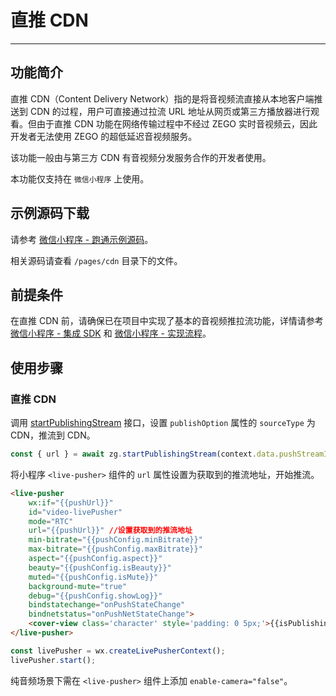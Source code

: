 # 直推 CDN

---

## 功能简介

直推 CDN（Content Delivery Network）指的是将音视频流直接从本地客户端推送到 CDN 的过程，用户可直接通过拉流 URL 地址从网页或第三方播放器进行观看。但由于直推 CDN 功能在网络传输过程中不经过 ZEGO 实时音视频云，因此开发者无法使用 ZEGO 的超低延迟音视频服务。  
  
该功能一般由与第三方 CDN 有音视频分发服务合作的开发者使用。

<Warning title="注意">


本功能仅支持在 `微信小程序` 上使用。

</Warning>




## 示例源码下载

请参考 [微信小程序 - 跑通示例源码](https://doc-zh.zego.im/article/18274)。

相关源码请查看 `/pages/cdn` 目录下的文件。

## 前提条件

在直推 CDN 前，请确保已在项目中实现了基本的音视频推拉流功能，详情请参考 [微信小程序 - 集成 SDK](https://doc-zh.zego.im/article/18273) 和 [微信小程序 - 实现流程](https://doc-zh.zego.im/article/18272)。

## 使用步骤

### 直推 CDN

调用 [startPublishingStream](https://doc-zh.zego.im/article/api?doc=Express_Audio_SDK_API~javascript_wxxcx~class~ZegoExpressEngine#start-publishing-stream) 接口，设置 `publishOption` 属性的 `sourceType` 为 CDN，推流到 CDN。
 

```javascript
const { url } = await zg.startPublishingStream(context.data.pushStreamID, { sourceType: 'CDN' });
```

将小程序 `<live-pusher>` 组件的 `url` 属性设置为获取到的推流地址，开始推流。

```html
<live-pusher
	wx:if="{{pushUrl}}"
	id="video-livePusher"
	mode="RTC"
	url="{{pushUrl}}" //设置获取到的推流地址
	min-bitrate="{{pushConfig.minBitrate}}"
	max-bitrate="{{pushConfig.maxBitrate}}"
	aspect="{{pushConfig.aspect}}"
	beauty="{{pushConfig.isBeauty}}"
	muted="{{pushConfig.isMute}}"
	background-mute="true"
	debug="{{pushConfig.showLog}}"
	bindstatechange="onPushStateChange"
	bindnetstatus="onPushNetStateChange">
	<cover-view class='character' style='padding: 0 5px;'>{{isPublishing ? "我(" + publishStreamId + ")": ""}}</cover-view>
</live-pusher>    
```

```javascript
const livePusher = wx.createLivePusherContext();
livePusher.start();
```

<Warning title="注意">


纯音频场景下需在 `<live-pusher>` 组件上添加 `enable-camera="false"`。  

</Warning>



<Content />

